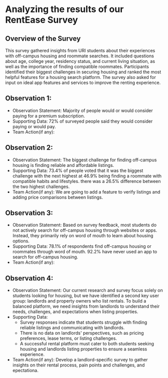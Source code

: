 # Analyzing the results of our RentEase Survey

## Overview of the Survey

This survey gathered insights from URI students about their experiences with off-campus housing and roommate searches. It included questions about age, college year, residency status, and current living situation, as well as the importance of finding compatible roommates. Participants identified their biggest challenges in securing housing and ranked the most helpful features for a housing search platform. The survey also asked for input on ideal app features and services to improve the renting experience.

## Observation 1:
* Observation Statement: Majority of people would or would consider paying for a premium subscription.
* Supporting Data: 72% of surveyed people said they would consider paying or would pay.
* Team Action(if any):


## Observation 2:
* Observation Statement: The biggest challenge for finding off-campus housing is finding reliable and affordable listings.
* Supporting Data: 73.4% of people voted that it was the biggest challenge with the next highest at 46.9% being finding a roommate with compatible habits and lifestyles. there was a 26.5% difference between the two highest challenges. 
* Team Action(if any): We are going to add a feature to verify listings and adding price comparisons between listings.


## Observation 3:
* Observation Statement: Based on survey feedback, most students do not actively search for off-campus housing through websites or apps. Instead, they primarily rely on word of mouth to learn about housing options.
* Supporting Data: 78.1% of respondents find off-campus housing or roommates through word of mouth. 92.2% have never used an app to search for off-campus housing.
* Team Action(if any):


## Observation 4:
* Observation Statement: Our current research and survey focus solely on students looking for housing, but we have identified a second key user group: landlords and property owners who list rentals. To build a balanced platform, we need insights from landlords to understand their needs, challenges, and expectations when listing properties.
* Supporting Data:
  - Survey responses indicate that students struggle with finding reliable listings and communicating with landlords.
  - There is no data on landlords' perspectives, such as pricing preferences, lease terms, or listing challenges.
  - A successful rental platform must cater to both students seeking housing and landlords listing properties to ensure a seamless experience.
* Team Action(if any): Develop a landlord-specific survey to gather insights on their rental process, pain points and challenges, and epectationa.
